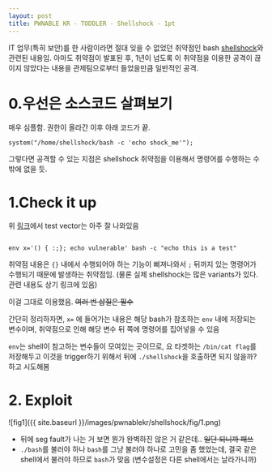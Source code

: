 ```yaml
---
layout: post
title: PWNABLE KR - TODDLER - Shellshock - 1pt
---
```


IT 업무(특히 보안)를 한 사람이라면 절대 잊을 수 없었던 취약점인 bash [shellshock](https://en.wikipedia.org/wiki/Shellshock_(software_bug))와 관련된 내용임. 아마도 취약점이 발표된 후, 1년이 넘도록 이 취약점을 이용한 공격이 끊이지 않았다는 내용을 관제팀으로부터 들었을만큼 일반적인 공격.

# 0.우선은 소스코드 살펴보기
  매우 심플함. 권한이 올라간 이후 아래 코드가 끝.

  ```{.c}
  system("/home/shellshock/bash -c 'echo shock_me'");
  ```
  그렇다면 공격할 수 있는 지점은 shellshock 취약점을 이용해서 명령어를 수행하는 수 밖에 없을 듯.

# 1.Check it up
  위 [링크](https://en.wikipedia.org/wiki/Shellshock_(software_bug))에서 test vector는 아주 잘 나와있음

  ```shell

env x='() { :;}; echo vulnerable' bash -c "echo this is a test"

  ```

  취약점 내용은 ```{}``` 내에서 수행되어야 하는 기능이 삐져나와서 ```;``` 뒤까지 있는 명령어가 수행되기 때문에 발생하는 취약점임. (물론 실제 shellshock는 많은 variants가 있다. 관련 내용도 상기 링크에 있음)

  이걸 그대로 이용했음. ~~여러 번 삽질은 필수~~

  간단히 정리하자면, ```x=``` 에 들어가는 내용은 해당 bash가 참조하는 ```env``` 내에 저장되는 변수이며, 취약점으로 인해 해당 변수 뒤 쪽에 명령어를 집어넣을 수 있음

  ```env```는 shell이 참고하는 변수들이 모여있는 곳이므로, 요 타겟하는 ```/bin/cat flag```를 저장해두고 이것을 trigger하기 위해서 뒤에 ```./shellshock```을 호출하면 되지 않을까? 하고 시도해봄

# 2. Exploit

  ![fig1]({{ site.baseurl }}/images/pwnablekr/shellshock/fig/1.png)

  * 뒤에 seg fault가 나는 거 보면 뭔가 완벽하진 않은 거 같은데.. ~~일단 되니까 패쓰~~
  * ```./bash```를 불러야 하나 ```bash```를 그냥 불러야 하나로 고민을 좀 했었는데, 결국 같은 shell에서 불러야 하므로 ```bash```가 맞음 (변수설정은 다른 shell에서는 날라가니까)
